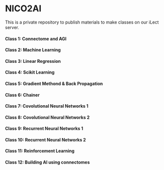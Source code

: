 # NICO2AI
This is a private repository to publish materials to make classes on our iLect server.

#### Class 1: Connectome and AGI
#### Class 2: Machine Learning 
#### Class 3: Linear Regression
#### Class 4: Scikit Learning
#### Class 5: Gradient Methond & Back Propagation
#### Class 6: Chainer
#### Class 7: Covolutional Neural Networks 1
#### Class 8: Covolutional Neural Networks 2
#### Class 9: Recurrent Neural Networks 1
#### Class 10: Recurrent Neural Networks 2
#### Class 11: Reinforcement Learning
#### Class 12: Building AI using connectomes
